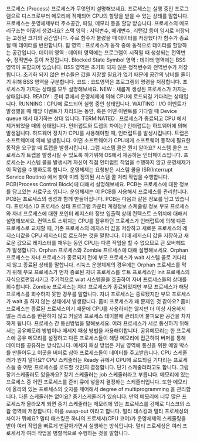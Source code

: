 프로세스 (Process)
프로세스가 무엇인지 설명해보세요.
프로세스는 실행 중인 프로그램으로 디스크로부터 메모리에 적재되어 CPU의 할당을 받을 수 있는 상태를 말합니다. 프로세스는 운영체제부터 주소공간, 파일, 메모리 등을 할당 받습니다.
프로세스의 메모리구조는 어떻게 생겼나요?
스택 영역 : 지역변수, 매개변수, 리턴값 등이 임시로 저장되는 고정된 크기의 공간입니다. 주로 함수가 불렸을 때 데이터를 저장했다가 함수가 종료될 때 데이터를 반환합니다.
힙 영역 : 프로세스가 동작 중에 동적으로 데이터를 할당하는 공간입니다.
데이터 영역 : 데이터 영역에는 프로그램이 시작될 때 생성되는 전역변수, 정적변수 등이 저장됩니다.
Blocked State Symbol 영역 : 데이터 영역에는 BSS 영역이 포함되어 있습니다. BSS 영역은 초기화 되지 않은 정적변수와 전역변수가 저장됩니다. 초기화 되지 않은 변수들은 값을 저장할 필요가 없기 때문에 공간의 낭비를 줄이기 위해 BSS 영역을 구분합니다.
코드 : 코드영역은 프로그램의 명령을 저장합니다.
프로세스가 가지는 상태를 모두 설명해보세요.
NEW : 새롭게 생성된 프로세스가 가지는 상태입니다.
READY : 준비 큐에서 운영체제에 의해 CPU에 로드되길 기다리는 상태입니다.
RUNNING : CPU에 로드되어 실행 중인 상태입니다.
WAITING : I/O 이벤트가 발생했을 때 해당 이벤트가 처리되는 동안, 혹은 어떤 이벤트를 기다릴 때 Device queue 에서 대기하는 상태 입니다.
TERMINATED : 프로세스가 종료되고 CPU 에서 제거되었을 때의 상태입니다.
인터럽트와 트랩의 차이는?
인터럽트는 하드웨어에 의해 발생됩니다. 하드웨어 장치가 CPU를 사용해야할 때, 인터럽트를 발생시킵니다.
트랩은 소프트웨어에 의해 발생됩니다. 어떤 소프트웨어가 CPU에게 소프트웨어 동작에 필요한 동작을 요구할 때 트랩을 발생시킵니다.
그럼 시스템 콜은 뭔지 알아요?
시스템 콜은 프로세스가 트랩을 발생시킬 수 있도록 하기위해 OS에서 제공하는 인터페이스입니다.
프로세스는 시스템 콜을 발생시켜 자신이 직접 인터럽트 작업을 수행하지 않고 운영체제가 이 작업을 수행하도록 합니다. 운영체제는 요청받은 시스템 콜을 ISR(Interrupt Service Routine) 에서 찾아 미리 정의된 시스템 콜 처리 작업을 수행합니다.
PCB(Process Control Block)에 대해서 설명해보세요.
PCB는 프로세스에 대한 정보를 담고있는 자료구조 입니다. 운영체제는 이 PCB를 사용해서 프로세스를 관리합니다. PCB는 프로세스의 생성과 함께 만들어집니다.
PCB는 다음과 같은 정보를 담고 있습니다.
프로세스 ID
프로세스 상태
프로그램 카운터
계정정보
스케줄링 정보
부모 프로세스와 자녀 프로세스에 대한 포인터
레지스터 정보
입출력 상태
컨텍스트 스위치에 대해서 설명해보세요.
컨텍스트 스위치는 CPU를 점유하던 프로세스가 인터럽트에 의해 다른 프로세스로 교체할 때, 기존 프로세스의 레지스터 값을 저장하고 새로운 프로세스의 레지스터값을 CPU 레지스터로 로드하는 것을 말합니다.
이때 레지스터 값을 저장하고 새로운 값으로 레지스터를 채우는 동안 CPU는 다른 작업을 할 수 없으므로 큰 오버헤드 가 발생합니다.
Orphan 프로세스와 Zombie 프로세스에 대해 설명해보세요.
Orphan 프로세스는 자녀 프로세스가 종료되기 전에 부모 프로세스가 wait 시스템 콜로 기다리지 않고 종료된 상태를 말합니다. 리눅스 운영체제의 경우에는 Orphan 프로세스를 막기 위해 부모 프로세스가 먼저 종료된 자녀 프로세스를 루트 프로세스인 init 프로세스의 자식으로편입시키고 주기적으로 wiat 시스템콜을 호출하여 자녀 프로세스들의 상태를 회수합니다.
Zombie 프로세스는 자녀 프로세스가 종료되었지만 부모 프로세스가 해당 프로세스를 회수하지 못한 경우를 말합니다. 자녀 프로세스는 종료됐지만 부모 프로세스가 wait 을 하지 않는 상태에서 발생합니다.
좀비 프로세스가 왜 문제인 것 같아요?
좀비 프로세스는 종료된 프로세스이기 때문에 CPU를 사용하지는 않지만 더 이상 사용하지 않는 리소스를 반환하지 않고 커널의 프로세스 테이블에 관리되어 불피요한 공간을 차지하게 됩니다.
프로세스 간 통신방법을 말해보세요.
여러 프로세스가 서로 통신하기 위해서는 공유메모리 방법이나 메세지 패싱 방법을 사용해야합니다.
공유메모리는 한 프로세스에 공유 메모리를 설정하고 다른 프로세스들이 해당 메모리에 접근하여 버퍼를 통해 데이터를 공유하는 방식입니다.
메세지 패싱 방법은 커널 영역에 통신을 위한 메일 박스를 만들어두고 이곳을 버퍼로 삼아 프로세스들이 데이터를 주고받습니다.
CPU 스케줄러가 뭔지 알아요?
CPU 스케줄러는 Ready 큐에서 CPU에 로드되길 기다리는 프로세스들 중 어떤 프로세스를 로드할 것인지 결정합니다. 단기 스케줄러라고도 합니다.
그럼 장기스케줄러도 있을까요?
장기 스케줄러는 job 스케줄러라고 부릅니다. 메모리에 있는 프로세스 중 어떤 프로세스를 준비 큐에 넣을지 결정하는 스케줄러입니다. 또한 메모리에 올라와 있는 프로세스의 숫자를 제어해서 degree of multiprogramming 을 관리합니다.
다른 스케줄러는 없어요?
중기스케줄러가 있습니다. 만약 메모리에 너무 많은 프로세스가 올라오게 되면 중기 스케줄러는 메모리에 있는 프로세스를 강제로 디스크의 스왑 영역에 저장합니다. 이를 swap-out 이라고 합니다.
멀티 태스킹과 멀티 프로세싱의 차이가 뭐에요?
멀티 태스킹은 하나의 프로세서(CPU 코어)가 운영체제의 스케줄링을 받아 여러 작업을 빠르게 번갈아가면서 실행하는 방식입니다.
멀티 프로세싱은 여러 프로세서가 여러 작업을 병렬적으로 수행하는 것을 말합니다.